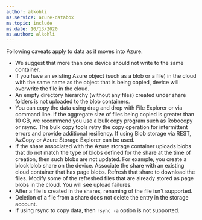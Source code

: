 ```yaml
---
author: alkohli
ms.service: azure-databox
ms.topic: include
ms.date: 10/13/2020
ms.author: alkohli
---
```


Following caveats apply to data as it moves into Azure.

- We suggest that more than one device should not write to the same container.
- If you have an existing Azure object (such as a blob or a file) in the cloud with the same name as the object that is being copied, device will overwrite the file in the cloud.
- An empty directory hierarchy (without any files) created under share folders is not uploaded to the blob containers.
- You can copy the data using drag and drop with File Explorer or via command line. If the aggregate size of files being copied is greater than 10 GB, we recommend you use a bulk copy program such as Robocopy or rsync. The bulk copy tools retry the copy operation for intermittent errors and provide additional resiliency. If using Blob storage via REST, AzCopy or Azure Storage Explorer can be used.
- If the share associated with the Azure storage container uploads blobs that do not match the type of blobs defined for the share at the time of creation, then such blobs are not updated. For example, you create a block blob share on the device. Associate the share with an existing cloud container that has page blobs. Refresh that share to download the files. Modify some of the refreshed files that are already stored as page blobs in the cloud. You will see upload failures.
- After a file is created in the shares, renaming of the file isn't supported.
- Deletion of a file from a share does not delete the entry in the storage account.
- If using rsync to copy data, then `rsync -a` option is not supported.
